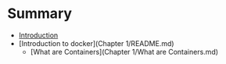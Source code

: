 # Summary

* [Introduction](README.md)
* [Introduction to docker](Chapter 1/README.md)
   * [What are Containers](Chapter 1/What are Containers.md)

